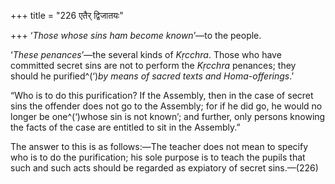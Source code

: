 +++
title = "226 एतैर् द्विजातयः"

+++
‘*Those whose sins ham become known*’—to the people.

‘*These penances*’—the several kinds of *Kṛcchra*. Those who have
committed secret sins are not to perform the *Kṛcchra* penances; they
should he purified^(‘)*by means of sacred texts and Homa-offerings*.’

“Who is to do this purification? If the Assembly, then in the case of
secret sins the offender does not go to the Assembly; for if he did go,
he would no longer be one^(‘)whose sin is not known’; and further, only
persons knowing the facts of the case are entitled to sit in the
Assembly.”

The answer to this is as follows:—The teacher does not mean to specify
who is to do the purification; his sole purpose is to teach the pupils
that such and such acts should be regarded as expiatory of secret
sins.—(226)


